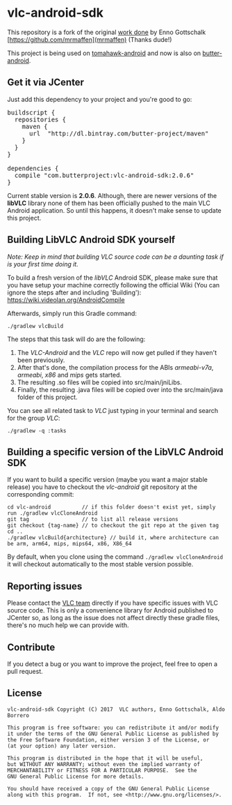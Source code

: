 vlc-android-sdk
===============

This repository is a fork of the original [work done](https://github.com/mrmaffen/vlc-android-sdk) by Enno Gottschalk [https://github.com/mrmaffen](mrmaffen) (Thanks dude!)

This project is being used on [tomahawk-android](https://github.com/tomahawk-player/tomahawk-android) and now is also on [butter-android](https://github.com/butterproject/butter-android).

Get it via JCenter
------------------

Just add this dependency to your project and you're good to go:

<pre>
buildscript {
  repositories {
    maven {
      url  "http://dl.bintray.com/butter-project/maven" 
    }
  }
}

dependencies {
  compile "com.butterproject:vlc-android-sdk:2.0.6"
}
</pre>

Current stable version is **2.0.6**. Although, there are newer versions of the **libVLC** library none of them has been officially pushed to the 
main VLC Android application. So until this happens, it doesn't make sense to update this project.

Building LibVLC Android SDK yourself
------------------------------------

*Note: Keep in mind that building VLC source code can be a daunting task if is your first time doing it.*

To build a fresh version of the *libVLC* Android SDK, please make sure that you have setup your machine correctly following the official 
Wiki (You can ignore the steps after and including 'Building'): https://wiki.videolan.org/AndroidCompile

Afterwards, simply run this Gradle command:

```./gradlew vlcBuild```

The steps that this task will do are the following:

1. The *VLC-Android* and the *VLC* repo will now get pulled if they haven't been previously.
2. After that's done, the compilation process for the ABIs *armeabi-v7a*, *armeabi*, *x86* and *mips* gets started.
3. The resulting .so files will be copied into src/main/jniLibs.
4. Finally, the resulting .java files will be copied over into the src/main/java folder of this project.

You can see all related task to *VLC* just typing in your terminal and search for the group *VLC*:

```./gradlew -q :tasks```

Building a specific version of the LibVLC Android SDK       
-----------------------------------------------------

If you want to build a specific version (maybe you want a major stable release) you have to checkout the *vlc-android* git repository at 
the corresponding commit:

```
cd vlc-android          // if this folder doesn't exist yet, simply run ./gradlew vlcCloneAndroid
git tag                 // to list all release versions
git checkout {tag-name} // to checkout the git repo at the given tag
cd ..
./gradlew vlcBuild{architecture} // build it, where architecture can be arm, arm64, mips, mips64, x86, X86_64     
```

By default, when you clone using the command `./gradlew vlcCloneAndroid` it will checkout automatically to the most stable version possible.

Reporting issues
-----------------

Please contact the [VLC team](https://trac.videolan.org/vlc) directly if you have specific issues with VLC source code. This is only a 
convenience library for Android published to JCenter so, as long as the issue does not affect directly these gradle files, there's no 
much help we can provide with.

Contribute
----------

If you detect a bug or you want to improve the project, feel free to open a pull request.

License
-------

    vlc-android-sdk Copyright (C) 2017  VLC authors, Enno Gottschalk, Aldo Borrero

    This program is free software: you can redistribute it and/or modify
    it under the terms of the GNU General Public License as published by
    the Free Software Foundation, either version 3 of the License, or
    (at your option) any later version.

    This program is distributed in the hope that it will be useful,
    but WITHOUT ANY WARRANTY; without even the implied warranty of
    MERCHANTABILITY or FITNESS FOR A PARTICULAR PURPOSE.  See the
    GNU General Public License for more details.

    You should have received a copy of the GNU General Public License
    along with this program.  If not, see <http://www.gnu.org/licenses/>.